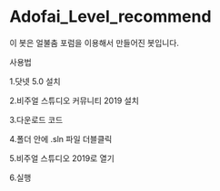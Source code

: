 # Adofai_Level_recommend

이 봇은 얼불춤 포럼을 이용해서 만들어진 봇입니다.

사용법

1.닷넷 5.0 설치

2.비주얼 스튜디오 커뮤니티 2019 설치

3.다운로드 코드

4.폴더 안에 .sln 파일 더블클릭

5.비주얼 스튜디오 2019로 열기

6.실행
